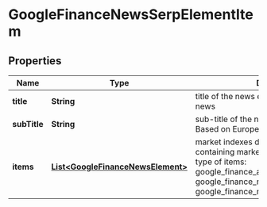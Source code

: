 

# GoogleFinanceNewsSerpElementItem


## Properties

| Name | Type | Description | Notes |
|------------ | ------------- | ------------- | -------------|
|**title** | **String** | title of the news element example: In the news |  [optional] |
|**subTitle** | **String** | sub-title of the news element example: Based on Europe, Middle East, and Africa |  [optional] |
|**items** | [**List&lt;GoogleFinanceNewsElement&gt;**](GoogleFinanceNewsElement.md) | market indexes data array of items containing market indexes data; possible type of items: google_finance_asset_pair_element, google_finance_market_instrument_element, google_finance_market_index_element |  [optional] |



